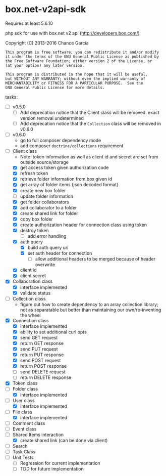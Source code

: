 box.net-v2api-sdk
=================

Requires at least 5.6.10

php sdk for use with box.net v2 api (http://developers.box.com/)

Copyright (C) 2013-2016  Chance Garcia

    This program is free software; you can redistribute it and/or modify
    it under the terms of the GNU General Public License as published by
    the Free Software Foundation; either version 2 of the License, or
    (at your option) any later version.

    This program is distributed in the hope that it will be useful,
    but WITHOUT ANY WARRANTY; without even the implied warranty of
    MERCHANTABILITY or FITNESS FOR A PARTICULAR PURPOSE.  See the
    GNU General Public License for more details.

tasks:
- [ ] v0.5.0
  - [ ] Add deprecation notice that the Client class will be removed. exact version removal undetermined
  - [ ] Add deprecation notice that the `Collection` class will be removed in v0.6.0
- [ ] v0.6.0
  - go to full composer dependency mode
  - add composer `doctrine/collections` requirement
- [ ] Client class
    - Note: token information as well as client id and secret are set from outside source/storage
    - [x] get access token given authorization code
    - [x] refresh token
    - [x] retrieve folder information from box given id
    - [x] get array of folder items (json decoded format)
    - [x] create new box folder
    - [ ] update folder information
    - [x] get folder collaborators
    - [x] add collaborator to a folder
    - [x] create shared link for folder
    - [x] copy box folder
    - [x] create authorization header for connection class using token
    - [x] destroy token
        - [ ] add error handling
    - [x] auth query
        - [x] build auth query uri
        - [x] set auth header for connection
            - [ ] allow additional headers to be merged because of header overwrite
    - [x] client id
    - [x] client secret
- [x] Collaboration class
    - [x] interface implemented
    - [x] validate status
- [ ] Collection class
    - figure out how to create dependency to an array collection library; not as separatable but better than maintaining our own/re-inventing the wheel
- [x] Connection class
    - [x] interface implemented
    - [x] ability to set additional curl opts
    - [x] send GET request
    - [x] return GET response
    - [x] send PUT request
    - [x] return PUT response
    - [x] send POST request
    - [x] return POST response
    - [ ] send DELETE request
    - [ ] return DELETE response
- [x] Token class
- [ ] Folder class
    - [x] interface implemented
- [ ] User class
    - [x] interface implemented
- [ ]  File class
    - [x] interface implemented
- [ ]  Comment class
- [ ]  Event class
- [ ]  Shared Items interaction
    - [x] create shared link (can be done via client)
- [ ]  Search
- [ ]  Task Class
- [ ] Unit Tests
    - [ ] Regression for current implementation
    - [ ] TDD for future implementation